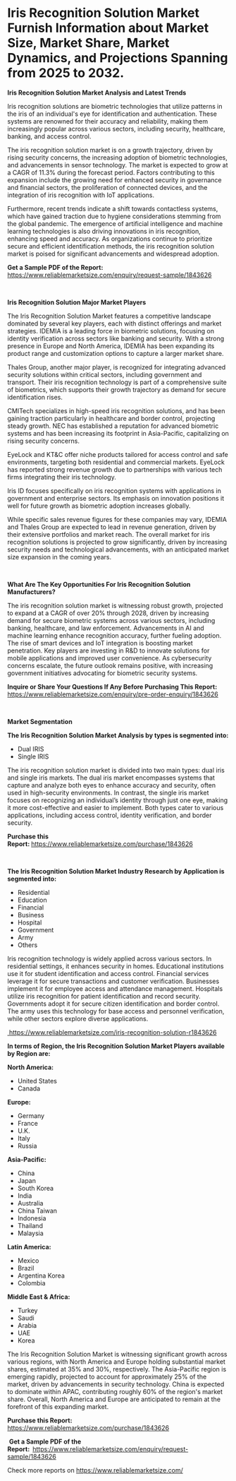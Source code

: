 <p><h1>Iris Recognition Solution Market Furnish Information about Market Size, Market Share, Market Dynamics, and Projections Spanning from 2025 to 2032.</h1></p><p><strong>Iris Recognition Solution Market Analysis and Latest Trends</strong></p>
<p><p>Iris recognition solutions are biometric technologies that utilize patterns in the iris of an individual's eye for identification and authentication. These systems are renowned for their accuracy and reliability, making them increasingly popular across various sectors, including security, healthcare, banking, and access control. </p><p>The iris recognition solution market is on a growth trajectory, driven by rising security concerns, the increasing adoption of biometric technologies, and advancements in sensor technology. The market is expected to grow at a CAGR of 11.3% during the forecast period. Factors contributing to this expansion include the growing need for enhanced security in governance and financial sectors, the proliferation of connected devices, and the integration of iris recognition with IoT applications. </p><p>Furthermore, recent trends indicate a shift towards contactless systems, which have gained traction due to hygiene considerations stemming from the global pandemic. The emergence of artificial intelligence and machine learning technologies is also driving innovations in iris recognition, enhancing speed and accuracy. As organizations continue to prioritize secure and efficient identification methods, the iris recognition solution market is poised for significant advancements and widespread adoption.</p></p>
<p><strong>Get a Sample PDF of the Report:&nbsp;</strong> <a href="https://www.reliablemarketsize.com/enquiry/request-sample/1843626?utm_campaign=2952&utm_medium=2&utm_source=Github&utm_content=ia&utm_term=11032025&utm_id=iris-recognition-solution">https://www.reliablemarketsize.com/enquiry/request-sample/1843626</a></p>
<p>&nbsp;</p>
<p><strong>Iris Recognition Solution Major Market Players</strong></p>
<p><p>The Iris Recognition Solution Market features a competitive landscape dominated by several key players, each with distinct offerings and market strategies. IDEMIA is a leading force in biometric solutions, focusing on identity verification across sectors like banking and security. With a strong presence in Europe and North America, IDEMIA has been expanding its product range and customization options to capture a larger market share.</p><p>Thales Group, another major player, is recognized for integrating advanced security solutions within critical sectors, including government and transport. Their iris recognition technology is part of a comprehensive suite of biometrics, which supports their growth trajectory as demand for secure identification rises.</p><p>CMITech specializes in high-speed iris recognition solutions, and has been gaining traction particularly in healthcare and border control, projecting steady growth. NEC has established a reputation for advanced biometric systems and has been increasing its footprint in Asia-Pacific, capitalizing on rising security concerns.</p><p>EyeLock and KT&C offer niche products tailored for access control and safe environments, targeting both residential and commercial markets. EyeLock has reported strong revenue growth due to partnerships with various tech firms integrating their iris technology.</p><p>Iris ID focuses specifically on iris recognition systems with applications in government and enterprise sectors. Its emphasis on innovation positions it well for future growth as biometric adoption increases globally.</p><p>While specific sales revenue figures for these companies may vary, IDEMIA and Thales Group are expected to lead in revenue generation, driven by their extensive portfolios and market reach. The overall market for iris recognition solutions is projected to grow significantly, driven by increasing security needs and technological advancements, with an anticipated market size expansion in the coming years.</p></p>
<p>&nbsp;</p>
<p><strong>What Are The Key Opportunities For Iris Recognition Solution Manufacturers?</strong></p>
<p><p>The iris recognition solution market is witnessing robust growth, projected to expand at a CAGR of over 20% through 2028, driven by increasing demand for secure biometric systems across various sectors, including banking, healthcare, and law enforcement. Advancements in AI and machine learning enhance recognition accuracy, further fueling adoption. The rise of smart devices and IoT integration is boosting market penetration. Key players are investing in R&D to innovate solutions for mobile applications and improved user convenience. As cybersecurity concerns escalate, the future outlook remains positive, with increasing government initiatives advocating for biometric security systems. </p></p>
<p><strong>Inquire or Share Your Questions If Any Before Purchasing This Report:</strong> <a href="https://www.reliablemarketsize.com/enquiry/pre-order-enquiry/1843626?utm_campaign=2952&utm_medium=2&utm_source=Github&utm_content=ia&utm_term=11032025&utm_id=iris-recognition-solution">https://www.reliablemarketsize.com/enquiry/pre-order-enquiry/1843626</a></p>
<p>&nbsp;</p>
<p><strong>Market Segmentation</strong></p>
<p><strong>The Iris Recognition Solution Market Analysis by types is segmented into:</strong></p>
<p><ul><li>Dual IRIS</li><li>Single IRIS</li></ul></p>
<p><p>The iris recognition solution market is divided into two main types: dual iris and single iris markets. The dual iris market encompasses systems that capture and analyze both eyes to enhance accuracy and security, often used in high-security environments. In contrast, the single iris market focuses on recognizing an individual’s identity through just one eye, making it more cost-effective and easier to implement. Both types cater to various applications, including access control, identity verification, and border security.</p></p>
<p><strong>Purchase this Report:&nbsp;</strong><a href="https://www.reliablemarketsize.com/purchase/1843626?utm_campaign=2952&utm_medium=2&utm_source=Github&utm_content=ia&utm_term=11032025&utm_id=iris-recognition-solution">https://www.reliablemarketsize.com/purchase/1843626</a></p>
<p>&nbsp;</p>
<p><strong>The Iris Recognition Solution Market Industry Research by Application is segmented into:</strong></p>
<p><ul><li>Residential</li><li>Education</li><li>Financial</li><li>Business</li><li>Hospital</li><li>Government</li><li>Army</li><li>Others</li></ul></p>
<p><p>Iris recognition technology is widely applied across various sectors. In residential settings, it enhances security in homes. Educational institutions use it for student identification and access control. Financial services leverage it for secure transactions and customer verification. Businesses implement it for employee access and attendance management. Hospitals utilize iris recognition for patient identification and record security. Governments adopt it for secure citizen identification and border control. The army uses this technology for base access and personnel verification, while other sectors explore diverse applications.</p></p>
<p><a href="https://www.reliablemarketsize.com/iris-recognition-solution-r1843626?utm_campaign=2952&utm_medium=2&utm_source=Github&utm_content=ia&utm_term=11032025&utm_id=iris-recognition-solution">&nbsp;https://www.reliablemarketsize.com/iris-recognition-solution-r1843626</a></p>
<p><strong>In terms of Region, the Iris Recognition Solution Market Players available by Region are:</strong></p>
<p>
    <p> <strong> North America: </strong>
        <ul>
            <li>United States</li>
            <li>Canada</li>
        </ul>
        </p> 
    <p> <strong> Europe: </strong>
        <ul>
            <li>Germany</li>
            <li>France</li>
            <li>U.K.</li>
            <li>Italy</li>
            <li>Russia</li>
        </ul>
        </p> 
    <p> <strong> Asia-Pacific: </strong>
        <ul>
            <li>China</li>
            <li>Japan</li>
            <li>South Korea</li>
            <li>India</li>
            <li>Australia</li>
            <li>China Taiwan</li>
            <li>Indonesia</li>
            <li>Thailand</li>
            <li>Malaysia</li>
        </ul>
        </p> 
    <p> <strong> Latin America: </strong>
        <ul>
            <li>Mexico</li>
            <li>Brazil</li>
            <li>Argentina Korea</li>
            <li>Colombia</li>
        </ul>
        </p> 
    <p> <strong> Middle East & Africa: </strong>
        <ul>
            <li>Turkey</li>
            <li>Saudi</li>
            <li>Arabia</li>
            <li>UAE</li>
            <li>Korea</li>
        </ul>
    </p>
    </p>
<p><p>The Iris Recognition Solution Market is witnessing significant growth across various regions, with North America and Europe holding substantial market shares, estimated at 35% and 30%, respectively. The Asia-Pacific region is emerging rapidly, projected to account for approximately 25% of the market, driven by advancements in security technology. China is expected to dominate within APAC, contributing roughly 60% of the region's market share. Overall, North America and Europe are anticipated to remain at the forefront of this expanding market.</p></p>
<p><strong>Purchase this Report: </strong><a href="https://www.reliablemarketsize.com/purchase/1843626?utm_campaign=2952&utm_medium=2&utm_source=Github&utm_content=ia&utm_term=11032025&utm_id=iris-recognition-solution">https://www.reliablemarketsize.com/purchase/1843626</a></p>
<p>&nbsp;<strong>Get a Sample PDF of the Report:&nbsp;&nbsp;</strong><a href="https://www.reliablemarketsize.com/enquiry/request-sample/1843626?utm_campaign=2952&utm_medium=2&utm_source=Github&utm_content=ia&utm_term=11032025&utm_id=iris-recognition-solution">https://www.reliablemarketsize.com/enquiry/request-sample/1843626</a></p>
<p><strong></strong></p>
<p>Check more reports on <a href="https://www.reliablemarketsize.com/?utm_campaign=2952&utm_medium=2&utm_source=Github&utm_content=ia&utm_term=11032025&utm_id=iris-recognition-solution">https://www.reliablemarketsize.com/</a></p>